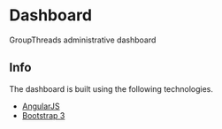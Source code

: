 # Dashboard
GroupThreads administrative dashboard

## Info
The dashboard is built using the following technologies.
* [AngularJS](https://angularjs.org/)
* [Bootstrap 3](http://getbootstrap.com/)
